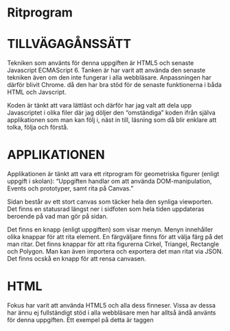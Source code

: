 # Ritprogram

TILLVÄGAGÅNSSÄTT
==================
Tekniken som använts för denna uppgiften är HTML5 och senaste Javascript ECMAScript 6.
Tanken är har varit att använda den senaste tekniken även om den inte fungerar i alla webbläsare. Anpassningen har därför blivit Chrome. då den har bra stöd för de senaste funktionerna i båda HTML och Javscript.

Koden är tänkt att vara lättläst och därför har jag valt att dela upp Javascriptet i olika filer där jag döljer den “omständiga” koden ifrån själva applikationen som man kan följ i, näst in till, läsning som då blir enklare att tolka, följa och förstå.

APPLIKATIONEN
====================
Applikationen är tänkt att vara ett ritprogram för geometriska figurer (enligt uppgift i skolan):
“Uppgiften handlar om att använda DOM-manipulation, Events och prototyper, samt rita på Canvas.”

Sidan består av ett stort canvas som täcker hela den synliga viewporten. Det finns en statusrad längst ner i sidfoten som hela tiden uppdateras beroende på vad man gör på sidan.

Det finns en knapp (enligt uppgiften) som visar menyn. Menyn innehåller olika knappar för att rita element. En färgväljare finns för att välja färg på det man ritar. Det finns knappar för att rita figurerna Cirkel, Triangel, Rectangle och Polygon. Man kan även importera och exportera det man ritat via JSON. Det finns ocskå en knapp för att rensa canvasen.

HTML
===========
Fokus har varit att använda HTML5 och alla dess finneser. Vissa av dessa har ännu ej fullständigt stöd i alla webbläsare men har alltså ändå använts för denna uppgiften. Ett exempel på detta är taggen <dialog> och <input> av typen “color”, som är en färgväljare.
För att få HTML-koden så ren så möjlig har jag undvikt att sätta några id på HTML-taggarna även om det i andra, större, projekt vore att föredra.

CSS
=============
Ingen vikt har lagts designen.
Enkel flexbox används till sidfoten. Keyframes används för att rulla ner menyn.

JAVASCRIPT
===============
Javascripten består av tre filer. Koden har delats upp i olika filer för att seperara applikationens funktion ifrån de bakomliggande, svårtolkade, faktiska handlingarna. Koden blir på så sätt mer lättläst. Filernas är uppdelade enligt följande:

- myApp.js - innerhåller alla händelserna och mekaniken
- myAppClasses.js - innehåller de tre klasserna för Statusbar, Canvas och Mouse
- myAppShapes.js - innehåller objekten för de geometriska figurerna.

myApps.js
--------------
Två enkla globala funktioner har skrivits för att slippa använda det långa DOM-selector funktionerna, som “document.getElementByTagName()”, m.fl.

  function $(str)  { return document.querySelector(str);    }
  function $$(str) { return document.querySelectorAll(str); }

Notera alltså att ingen jQuery används i denna labben utan allt är native Javascript utan några hjälp-bibliotek överhuvudtaget.

Tanken har för övrigt varit att minimera användandet av globala variablar i största möjliga  utsträckning.

myAppClasses.js
-----------------------
Här finns klasserna för Statusbar, Canvas och Mouse.

Dessa är skrivna med ECMAScript 6’s class deklaration. Dom är båda enkla att förstå och koden blir mer lättläst. Dock har dessa ej stöd för MSIE 11 och Opera Mini.

Jag valde att dela upp dessa då de är egna “delar” i programmet som bör hålla koll på sina egna inställningar och sin innre status.

myAppShapes.js
-----------------------
Denna fil innehåller koden som används för att skapa de geometriska figurerna ifrån Lab 2.
Tanken har varit att göra minimal inverkan på denna filen.

De ändringar som gjorts är på konstruktorerna. Istället för att ta emot flera parametrar med kordinater tar de nu emot en Array.

Vidare finns det nu en ny metod för alla figurerna, draw(), som används till att rita upp objektet på canvas.
